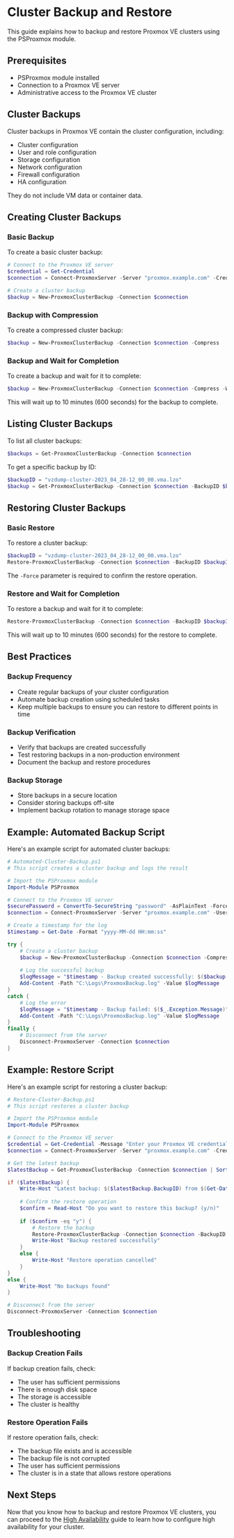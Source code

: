 # Cluster Backup and Restore

This guide explains how to backup and restore Proxmox VE clusters using the PSProxmox module.

## Prerequisites

- PSProxmox module installed
- Connection to a Proxmox VE server
- Administrative access to the Proxmox VE cluster

## Cluster Backups

Cluster backups in Proxmox VE contain the cluster configuration, including:
- Cluster configuration
- User and role configuration
- Storage configuration
- Network configuration
- Firewall configuration
- HA configuration

They do not include VM data or container data.

## Creating Cluster Backups

### Basic Backup

To create a basic cluster backup:

```powershell
# Connect to the Proxmox VE server
$credential = Get-Credential
$connection = Connect-ProxmoxServer -Server "proxmox.example.com" -Credential $credential -Realm "pam"

# Create a cluster backup
$backup = New-ProxmoxClusterBackup -Connection $connection
```

### Backup with Compression

To create a compressed cluster backup:

```powershell
$backup = New-ProxmoxClusterBackup -Connection $connection -Compress
```

### Backup and Wait for Completion

To create a backup and wait for it to complete:

```powershell
$backup = New-ProxmoxClusterBackup -Connection $connection -Compress -Wait -Timeout 600
```

This will wait up to 10 minutes (600 seconds) for the backup to complete.

## Listing Cluster Backups

To list all cluster backups:

```powershell
$backups = Get-ProxmoxClusterBackup -Connection $connection
```

To get a specific backup by ID:

```powershell
$backupID = "vzdump-cluster-2023_04_28-12_00_00.vma.lzo"
$backup = Get-ProxmoxClusterBackup -Connection $connection -BackupID $backupID
```

## Restoring Cluster Backups

### Basic Restore

To restore a cluster backup:

```powershell
$backupID = "vzdump-cluster-2023_04_28-12_00_00.vma.lzo"
Restore-ProxmoxClusterBackup -Connection $connection -BackupID $backupID -Force
```

The `-Force` parameter is required to confirm the restore operation.

### Restore and Wait for Completion

To restore a backup and wait for it to complete:

```powershell
Restore-ProxmoxClusterBackup -Connection $connection -BackupID $backupID -Force -Wait -Timeout 600
```

This will wait up to 10 minutes (600 seconds) for the restore to complete.

## Best Practices

### Backup Frequency

- Create regular backups of your cluster configuration
- Automate backup creation using scheduled tasks
- Keep multiple backups to ensure you can restore to different points in time

### Backup Verification

- Verify that backups are created successfully
- Test restoring backups in a non-production environment
- Document the backup and restore procedures

### Backup Storage

- Store backups in a secure location
- Consider storing backups off-site
- Implement backup rotation to manage storage space

## Example: Automated Backup Script

Here's an example script for automated cluster backups:

```powershell
# Automated-Cluster-Backup.ps1
# This script creates a cluster backup and logs the result

# Import the PSProxmox module
Import-Module PSProxmox

# Connect to the Proxmox VE server
$securePassword = ConvertTo-SecureString "password" -AsPlainText -Force
$connection = Connect-ProxmoxServer -Server "proxmox.example.com" -Username "root" -Password $securePassword -Realm "pam"

# Create a timestamp for the log
$timestamp = Get-Date -Format "yyyy-MM-dd HH:mm:ss"

try {
    # Create a cluster backup
    $backup = New-ProxmoxClusterBackup -Connection $connection -Compress -Wait -Timeout 600
    
    # Log the successful backup
    $logMessage = "$timestamp - Backup created successfully: $($backup.BackupID)"
    Add-Content -Path "C:\Logs\ProxmoxBackup.log" -Value $logMessage
}
catch {
    # Log the error
    $logMessage = "$timestamp - Backup failed: $($_.Exception.Message)"
    Add-Content -Path "C:\Logs\ProxmoxBackup.log" -Value $logMessage
}
finally {
    # Disconnect from the server
    Disconnect-ProxmoxServer -Connection $connection
}
```

## Example: Restore Script

Here's an example script for restoring a cluster backup:

```powershell
# Restore-Cluster-Backup.ps1
# This script restores a cluster backup

# Import the PSProxmox module
Import-Module PSProxmox

# Connect to the Proxmox VE server
$credential = Get-Credential -Message "Enter your Proxmox VE credentials"
$connection = Connect-ProxmoxServer -Server "proxmox.example.com" -Credential $credential -Realm "pam"

# Get the latest backup
$latestBackup = Get-ProxmoxClusterBackup -Connection $connection | Sort-Object -Property Time -Descending | Select-Object -First 1

if ($latestBackup) {
    Write-Host "Latest backup: $($latestBackup.BackupID) from $(Get-Date -Date $latestBackup.Time -Format 'yyyy-MM-dd HH:mm:ss')"
    
    # Confirm the restore operation
    $confirm = Read-Host "Do you want to restore this backup? (y/n)"
    
    if ($confirm -eq "y") {
        # Restore the backup
        Restore-ProxmoxClusterBackup -Connection $connection -BackupID $latestBackup.BackupID -Force -Wait -Timeout 600
        Write-Host "Backup restored successfully"
    }
    else {
        Write-Host "Restore operation cancelled"
    }
}
else {
    Write-Host "No backups found"
}

# Disconnect from the server
Disconnect-ProxmoxServer -Connection $connection
```

## Troubleshooting

### Backup Creation Fails

If backup creation fails, check:
- The user has sufficient permissions
- There is enough disk space
- The storage is accessible
- The cluster is healthy

### Restore Operation Fails

If restore operation fails, check:
- The backup file exists and is accessible
- The backup file is not corrupted
- The user has sufficient permissions
- The cluster is in a state that allows restore operations

## Next Steps

Now that you know how to backup and restore Proxmox VE clusters, you can proceed to the [High Availability](High-Availability.md) guide to learn how to configure high availability for your cluster.
